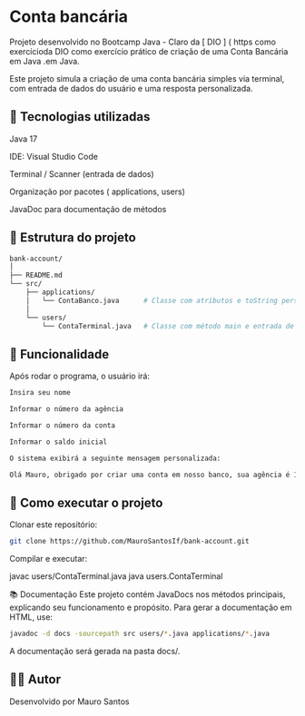 # Conta bancária

Projeto desenvolvido no Bootcamp Java - Claro da [ DIO ] ( https como exercícioda DIO como exercício prático de criação de uma Conta Bancária em Java .em Java.

Este projeto simula a criação de uma conta bancária simples via terminal, com entrada de dados do usuário e uma resposta personalizada.

## 🚀 Tecnologias utilizadas

Java 17

IDE: Visual Studio Code

Terminal / Scanner (entrada de dados)

Organização por pacotes ( applications, users)

JavaDoc para documentação de métodos

## 📁 Estrutura do projeto

```bash
bank-account/
│
├── README.md
└── src/
    ├── applications/
    │   └── ContaBanco.java      # Classe com atributos e toString personalizado
    │
    └── users/
        └── ContaTerminal.java   # Classe com método main e entrada de dados
```

## 🎯 Funcionalidade

Após rodar o programa, o usuário irá:

```bash
Insira seu nome

Informar o número da agência

Informar o número da conta

Informar o saldo inicial

O sistema exibirá a seguinte mensagem personalizada:

Olá Mauro, obrigado por criar uma conta em nosso banco, sua agência é 1234, conta 56789 e seu saldo 1000.00 já está disponível para saque.
```

## 📌 Como executar o projeto

Clonar este repositório:

```bash
git clone https://github.com/MauroSantosIf/bank-account.git
```

Compilar e executar:

javac users/ContaTerminal.java
java users.ContaTerminal

📚 Documentação
Este projeto contém JavaDocs nos métodos principais, explicando seu funcionamento e propósito.
Para gerar a documentação em HTML, use:

```bash
javadoc -d docs -sourcepath src users/*.java applications/*.java
```

A documentação será gerada na pasta docs/.

## 👨‍💻 Autor

Desenvolvido por Mauro Santos
